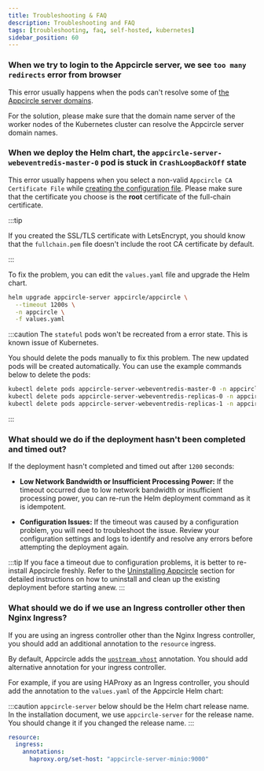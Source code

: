 ```yaml
---
title: Troubleshooting & FAQ
description: Troubleshooting and FAQ
tags: [troubleshooting, faq, self-hosted, kubernetes]
sidebar_position: 60
---
```


### When we try to login to the Appcircle server, we see `too many redirects` error from browser

This error usually happens when the pods can't resolve some of [the Appcircle server domains](/self-hosted-appcircle/install-server/helm-chart/installation/kubernetes#1-domain-name).

For the solution, please make sure that the domain name server of the worker nodes of the Kubernetes cluster can resolve the Appcircle server domain names.

### When we deploy the Helm chart, the `appcircle-server-webeventredis-master-0` pod is stuck in `CrashLoopBackOff` state

This error usually happens when you select a non-valid `Appcircle CA Certificate File` while [creating the configuration file](/self-hosted-appcircle/install-server/helm-chart/installation/kubernetes#1-create-valuesyaml). Please make sure that the certificate you choose is the **root** certificate of the full-chain certificate.

:::tip

If you created the SSL/TLS certificate with LetsEncrypt, you should know that the `fullchain.pem` file doesn't include the root CA certificate by default.

:::

To fix the problem, you can edit the `values.yaml` file and upgrade the Helm chart.

```bash
helm upgrade appcircle-server appcircle/appcircle \
  --timeout 1200s \
  -n appcircle \
  -f values.yaml
```

:::caution
The `stateful` pods won't be recreated from a error state. This is known issue of Kubernetes.

You should delete the pods manually to fix this problem. The new updated pods will be created automatically. You can use the example commands below to delete the pods:

```bash
kubectl delete pods appcircle-server-webeventredis-master-0 -n appcircle && \
kubectl delete pods appcircle-server-webeventredis-replicas-0 -n appcircle && \
kubectl delete pods appcircle-server-webeventredis-replicas-1 -n appcircle
```

:::

### What should we do if the deployment hasn't been completed and timed out?

If the deployment hasn't completed and timed out after `1200` seconds:

- **Low Network Bandwidth or Insufficient Processing Power:** If the timeout occurred due to low network bandwidth or insufficient processing power, you can re-run the Helm deployment command as it is idempotent.

- **Configuration Issues:** If the timeout was caused by a configuration problem, you will need to troubleshoot the issue. Review your configuration settings and logs to identify and resolve any errors before attempting the deployment again.

:::tip
If you face a timeout due to configuration problems, it is better to re-install Appcircle freshly. Refer to the [Uninstalling Appcircle](/self-hosted-appcircle/install-server/helm-chart/uninstallation) section for detailed instructions on how to uninstall and clean up the existing deployment before starting anew.
:::

### What should we do if we use an Ingress controller other then Nginx Ingress?

If you are using an ingress controller other than the Nginx Ingress controller, you should add an additional annotation to the `resource` ingress.

By default, Appcircle adds the [`upstream vhost`](https://github.com/kubernetes/ingress-nginx/blob/main/docs/user-guide/nginx-configuration/annotations.md#custom-nginx-upstream-vhost) annotation. You should add alternative annotation for your ingress controller.

For example, if you are using HAProxy as an Ingress controller, you should add the annotation to the `values.yaml` of the Appcircle Helm chart:

:::caution
`appcircle-server` below should be the Helm chart release name. In the installation document, we use `appcircle-server` for the release name. You should change it if you changed the release name. 
:::

```yaml
resource:
  ingress:
    annotations: 
      haproxy.org/set-host: "appcircle-server-minio:9000"
```

